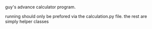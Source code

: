 guy's advance calculator program.

running should only be prefored via the calculation.py file. the rest are simply helper classes
